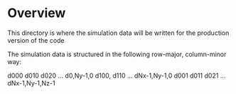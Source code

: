 # Overview
This directory is where the simulation data will be written for the production version of the code

The simulation data is structured in the following row-major, column-minor way:

d000 d010 d020 ... d0,Ny-1,0 d100, d110 ... dNx-1,Ny-1,0 d001 d011 d021 ... dNx-1,Ny-1,Nz-1